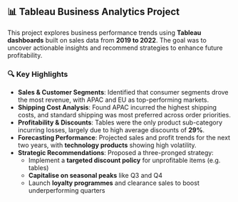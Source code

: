 ## 📊 Tableau Business Analytics Project

This project explores business performance trends using **Tableau dashboards** built on sales data from **2019 to 2022**. The goal was to uncover actionable insights and recommend strategies to enhance future profitability.

### 🔍 Key Highlights
- **Sales & Customer Segments**: Identified that consumer segments drove the most revenue, with APAC and EU as top-performing markets.
- **Shipping Cost Analysis**: Found APAC incurred the highest shipping costs, and standard shipping was most preferred across order priorities.
- **Profitability & Discounts**: Tables were the only product sub-category incurring losses, largely due to high average discounts of **29%**.
- **Forecasting Performance**: Projected sales and profit trends for the next two years, with **technology products** showing high volatility.
- **Strategic Recommendations**: Proposed a three-pronged strategy:
  - Implement a **targeted discount policy** for unprofitable items (e.g. tables)
  - **Capitalise on seasonal peaks** like Q3 and Q4
  - Launch **loyalty programmes** and clearance sales to boost underperforming quarters
